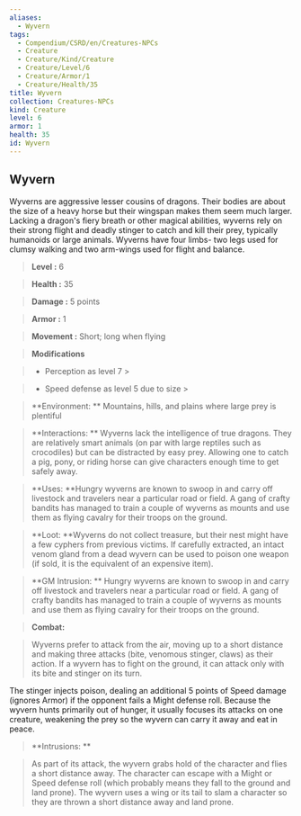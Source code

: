 ```yaml
---
aliases:
  - Wyvern
tags:
  - Compendium/CSRD/en/Creatures-NPCs
  - Creature
  - Creature/Kind/Creature
  - Creature/Level/6
  - Creature/Armor/1
  - Creature/Health/35
title: Wyvern
collection: Creatures-NPCs
kind: Creature
level: 6
armor: 1
health: 35
id: Wyvern
---
```

## Wyvern    
Wyverns are aggressive lesser cousins of dragons. Their bodies are about the size of a heavy horse but their wingspan makes them seem much larger. Lacking a dragon's fiery breath or other magical abilities, wyverns rely on their strong flight and deadly stinger to catch and kill their prey, typically humanoids or large animals. Wyverns have four limbs- two legs used for clumsy walking and two arm-wings used for flight and balance.    
  
    
> **Level :** 6    
> **Health :** 35    
> **Damage :** 5 points    
> **Armor :** 1    
> **Movement :** Short; long when flying    
> **Modifications**    
>- Perception as level 7 >  
>    
>- Speed defense as level 5 due to size >  
>    
> **Environment: ** Mountains, hills, and plains where large prey is plentiful    
> **Interactions: ** Wyverns lack the intelligence of true dragons. They are relatively smart animals (on par with large reptiles such as crocodiles) but can be distracted by easy prey. Allowing one to catch a pig, pony, or riding horse can give characters enough time to get safely away.    
> **Uses: **Hungry wyverns are known to swoop in and carry off livestock and travelers near a particular road or field. A gang of crafty bandits has managed to train a couple of wyverns as mounts and use them as flying cavalry for their troops on the ground.    
> **Loot: **Wyverns do not collect treasure, but their nest might have a few cyphers from previous victims. If carefully extracted, an intact venom gland from a dead wyvern can be used to poison one weapon (if sold, it is the equivalent of an expensive item).    
> **GM Intrusion: ** Hungry wyverns are known to swoop in and carry off livestock and travelers near a particular road or field. A gang of crafty bandits has managed to train a couple of wyverns as mounts and use them as flying cavalry for their troops on the ground.    
  
> **Combat:**   
> Wyverns prefer to attack from the air, moving up to a short distance and making three attacks (bite, venomous stinger, claws) as their action. If a wyvern has to fight on the ground, it can attack only with its bite and stinger on its turn.   
The stinger injects poison, dealing an additional 5 points of Speed damage (ignores Armor) if the opponent fails a Might defense roll. Because the wyvern hunts primarily out of hunger, it usually focuses its attacks on one creature, weakening the prey so the wyvern can carry it away and eat in peace.    
    
  
> **Intrusions: **   
> As part of its attack, the wyvern grabs hold of the character and flies a short distance away. The character can escape with a Might or Speed defense roll (which probably means they fall to the ground and land prone). The wyvern uses a wing or its tail to slam a character so they are thrown a short distance away and land prone.    
